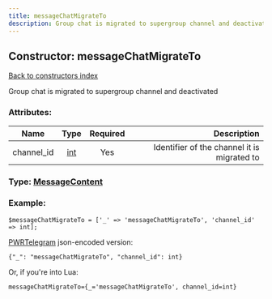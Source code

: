 ```yaml
---
title: messageChatMigrateTo
description: Group chat is migrated to supergroup channel and deactivated
---
```

## Constructor: messageChatMigrateTo  
[Back to constructors index](index.md)



Group chat is migrated to supergroup channel and deactivated

### Attributes:

| Name     |    Type       | Required | Description |
|----------|:-------------:|:--------:|------------:|
|channel\_id|[int](../types/int.md) | Yes|Identifier of the channel it is migrated to|



### Type: [MessageContent](../types/MessageContent.md)


### Example:

```
$messageChatMigrateTo = ['_' => 'messageChatMigrateTo', 'channel_id' => int];
```  

[PWRTelegram](https://pwrtelegram.xyz) json-encoded version:

```
{"_": "messageChatMigrateTo", "channel_id": int}
```


Or, if you're into Lua:  


```
messageChatMigrateTo={_='messageChatMigrateTo', channel_id=int}

```


